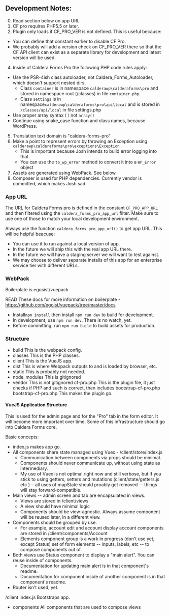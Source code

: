 ## Development Notes:
0) Read section below on app URL
1) CF pro requires PHP5.5 or later.
3) Plugin only loads if CF_PRO_VER is not defined. This is useful because:
* You can define that constant earlier to disable CF Pro.
* We probably will add a version check on CF_PRO_VER there so that the CF API client can exist as a separate library for development and latest version will be used.
4) Inside of Caldera Forms Pro the following PHP code rules apply:
* Use the PSR-4ish class autoloader, not Caldera_Forms_Autoloader, which doesn't support nested dirs.
    * Class `container` is in namespace `calderawp\calderaforms\pro` and stored in namespace root (/classes)  in file `container.php`.
    * Class `settings` is in namespace`calderawp\calderaforms\pro\api\local` and is stored in `/classes/api/local` in file settings.php
* Use proper array syntax `[]` not `array()`
* Continue using snake_case function and class names, because WordPress.
5) Translation text domain is "caldera-forms-pro" 
6) Make a point to represent errors by throwing an Exception using `calderawp\calderaforms\pro\exceptions\Exception`
    * This is important because Josh intends to build error logging into that.
    * You can use the `to_wp_error` method to convert it into a `WP_Error` object
7) Assets are generated using WebPack. See below.
8) Composer is used for PHP dependencies. Currently vendor is committed, which makes Josh sad.

### App URL
The URL for Caldera Forms pro is defined in the constant `CF_PRO_APP_URL` and then filtered using the `caldera_forms_pro_app_url` filter. Make sure to use one of those to match your local development environment.

Always use the function `caldera_forms_pro_app_url()` to get app URL. This will be helpful beacuse:
* You can use it to run against a local version of app.
* In the future we will ship this with the real app URL there.
* In the future we will have a staging server we will want to test against.
* We may choose to deliver separate installs of this app for an enterprise service tier with different URLs. 

### WebPack
Boilerplate is egosist/vuepack

READ These docs for more information on boilerplate - https://github.com/egoist/vuepack/tree/master/docs


* Install`npm install` then install `npm run dev` to build for development. 
* In development, use `npm run dev`. There is no watch, yet.
* Before committing, run `npm run build` to build assets for production.

### Structure
- build
This is the webpack config.
- classes
This is the PHP classes.
- client
This is the VueJS app.
- dist
This is where Webpack outputs to and is loaded by browser, etc.
- static
This is probably not needed.
- node_modules
This is gitignored 
- vendor
This is not gitignored
cf-pro.php
This is the plugin file, it just checks if PHP and such is correct, then includes bootstrap-cf-pro.php
bootstrap-cf-pro.php
This makes the plugin go.

#### VueJS Application Structure
This is used for the admin page and for the "Pro" tab in the form editor. It will become more important over time. Some of this infrastructure should go into Caldera Forms core.
 
Basic concepts:
* index.js makes app go.
* All components share state managed using Vuex - /client/store/index.js
    * Communication between components via props should be minimal.
    * Components should never communicate up, without using state as intermediary.
    * My use of Vuex is not optimal right now and still verbose, but if you stick to using getters, setters and mutations (client/state/getters.js etc )-- all uses of mapState should proably get removed -- things will stay forward-compatible.
* Main views -- admin screen and tab are encapsulated in views.
    * Views are stored in /client/views
    * A view should have minimal logic
    * Components should be view-agnostic. Always assume component will be reused later, in a different view.
* Components should be grouped by use.
    * For example, account edit and account display account components are stored in /client/components/Account
    * Elements component group is a work in progress (don't use yet, except Status) set of form elements -- inputs, labels, etc -- to compose components out of.
* Both views use Status component to display a "main alert". You can reuse inside of components.
    * Documentation for updating main alert is in that component's readme.
    * Documentation for component inside of another component is in that component's readme.
* Router isn't used, yet.

    
 /client
  index.js
    Bootstraps app.
  - components
    All components that are used to compose views
    
 

